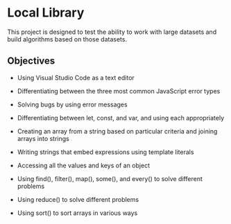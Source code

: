 # Local Library

This project is designed to test the ability to work with large datasets and build algorithms based on those datasets. 

## Objectives

 -  Using Visual Studio Code as a text editor
    
-   Differentiating between the three most common JavaScript error types
    
-   Solving bugs by using error messages
    
-   Differentiating between  let,  const, and  var, and using each appropriately
    
-   Creating an array from a string based on particular criteria and joining arrays into strings
    
-   Writing strings that embed expressions using template literals
    
-   Accessing all the values and keys of an object
    
-   Using  find(),  filter(),  map(),  some(), and  every()  to solve different problems
    
-   Using  reduce()  to solve different problems
    
-   Using  sort()  to sort arrays in various ways

